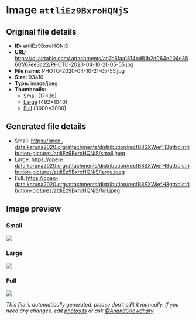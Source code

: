 # Image `attliEz9BxroHQNjS`

## Original file details

- **ID:** attliEz9BxroHQNjS
- **URL:** https://dl.airtable.com/.attachments/ac7c6faa1814bd81b2d064e204e3860f/67ee3c22/PHOTO-2020-04-10-21-05-55.jpg
- **File name:** PHOTO-2020-04-10-21-05-55.jpg
- **Size:** 93410
- **Type:** image/jpeg
- **Thumbnails:**
  - [Small](https://dl.airtable.com/.attachmentThumbnails/a8c217fec1901add06397a65c8466782/dbca3573) (17×36)
  - [Large](https://dl.airtable.com/.attachmentThumbnails/7c01dbb9381ad81f45dedcabf1a4727a/9aafec01) (492×1040)
  - [Full](https://dl.airtable.com/.attachmentThumbnails/16a501d9916376bac876b6367c6b79f5/452f4361) (3000×3000)

## Generated file details

- Small: https://open-data.karuna2020.org/attachments/distribution/recfB8SXWiefH3gtt/distribution-pictures/attliEz9BxroHQNjS/small.jpeg
- Large: https://open-data.karuna2020.org/attachments/distribution/recfB8SXWiefH3gtt/distribution-pictures/attliEz9BxroHQNjS/large.jpeg
- Full: https://open-data.karuna2020.org/attachments/distribution/recfB8SXWiefH3gtt/distribution-pictures/attliEz9BxroHQNjS/full.jpeg

## Image preview

### Small

![](https://open-data.karuna2020.org/attachments/distribution/recfB8SXWiefH3gtt/distribution-pictures/attliEz9BxroHQNjS/small.jpeg)

### Large

![](https://open-data.karuna2020.org/attachments/distribution/recfB8SXWiefH3gtt/distribution-pictures/attliEz9BxroHQNjS/large.jpeg)

### Full

![](https://open-data.karuna2020.org/attachments/distribution/recfB8SXWiefH3gtt/distribution-pictures/attliEz9BxroHQNjS/full.jpeg)

_This file is automatically generated, please don't edit it manually. If you need any changes, edit [photos.ts](/photos.ts) or ask [@AnandChowdhary](https://github.com/AnandChowdhary)_
